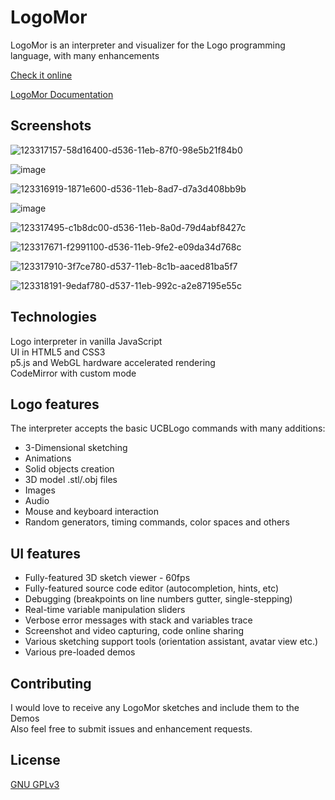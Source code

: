 # LogoMor

LogoMor is an interpreter and visualizer for the Logo programming language, with many enhancements

[Check it online](https://logomor.com/)

[LogoMor Documentation](https://logomor.com/assets/Documentation.pdf)

## Screenshots

![123317157-58d16400-d536-11eb-87f0-98e5b21f84b0](https://user-images.githubusercontent.com/13304797/139117498-484fb769-0196-4097-83ac-e338a47b13c7.png)

![image](https://user-images.githubusercontent.com/13304797/106599557-ea2d4300-6561-11eb-87c5-66ad295d0782.png)

![123316919-1871e600-d536-11eb-8ad7-d7a3d408bb9b](https://user-images.githubusercontent.com/13304797/139117554-ea675249-ee08-41f5-84f9-247eef28f974.png)

![image](https://user-images.githubusercontent.com/13304797/106599718-22cd1c80-6562-11eb-9f80-c06113cd9779.png)

![123317495-c1b8dc00-d536-11eb-8a0d-79d4abf8427c](https://user-images.githubusercontent.com/13304797/139117586-d347d234-8f49-408b-980e-d7740bfc6a16.png)

![123317671-f2991100-d536-11eb-9fe2-e09da34d768c](https://user-images.githubusercontent.com/13304797/139117609-e73ece28-a2f9-46f4-9400-e3e59e5dcaf6.png)

![123317910-3f7ce780-d537-11eb-8c1b-aaced81ba5f7](https://user-images.githubusercontent.com/13304797/139117635-d8b02115-2a8e-498e-bc7d-30c64e40776a.png)

![123318191-9edaf780-d537-11eb-992c-a2e87195e55c](https://user-images.githubusercontent.com/13304797/139117658-9f94945b-063d-4de6-8a6d-fc6150de982e.png)

## Technologies

Logo interpreter in vanilla JavaScript  
UI in HTML5 and CSS3  
p5.js and WebGL hardware accelerated rendering  
CodeMirror with custom mode 

## Logo features

The interpreter accepts the basic UCBLogo commands with many additions:
- 3-Dimensional sketching
- Animations
- Solid objects creation
- 3D model .stl/.obj files
- Images
- Audio 
- Mouse and keyboard interaction
- Random generators, timing commands, color spaces and others

## UI features

- Fully-featured 3D sketch viewer - 60fps
- Fully-featured source code editor (autocompletion, hints, etc)
- Debugging (breakpoints on line numbers gutter, single-stepping) 
- Real-time variable manipulation sliders
- Verbose error messages with stack and variables trace
- Screenshot and video capturing, code online sharing
- Various sketching support tools (orientation assistant, avatar view etc.)
- Various pre-loaded demos

## Contributing

I would love to receive any LogoMor sketches and include them to the Demos  
Also feel free to submit issues and enhancement requests.


## License

[GNU GPLv3](https://choosealicense.com/licenses/gpl-3.0/)
